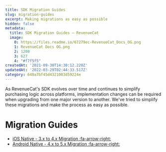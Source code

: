 ```yaml
---
title: SDK Migration Guides
slug: migration-guides
excerpt: Making migrations as easy as possible
hidden: false
metadata:
  title: SDK Migration Guides – RevenueCat
  image:
    0: https://files.readme.io/67279ec-RevenueCat_Docs_OG.png
    1: RevenueCat Docs OG.png
    2: 1200
    3: 627
    4: "#f7f5f5"
createdAt: '2021-09-30T14:30:12.220Z'
updatedAt: '2022-03-29T02:44:33.517Z'
category: 640a7bf45d4321003d59224e
---
```

As RevenueCat's SDK evolves over time and continues to simplify purchasing logic across platforms, implementation changes can be required when upgrading from one major version to another. We've tried to simplify these migrations and make the process as easy as possible.

# Migration Guides
- [iOS Native - 3.x to 4.x Migration :fa-arrow-right:](doc:ios-native-3x-to-4x-migration)
- [Android Native - 4.x to 5.x Migration :fa-arrow-right:](doc:android-native-4x-to-5x-migration)